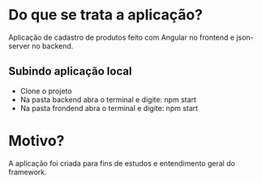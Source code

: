 # Do que se trata a aplicação?
Aplicação de cadastro de produtos feito com Angular no frontend e json-server no backend.


## Subindo aplicação local
- Clone o projeto
- Na pasta backend abra o terminal e digite: npm start
- Na pasta frondend abra o terminal e digite: npm start

# Motivo?
A aplicação foi criada para fins de estudos e entendimento geral do framework.

